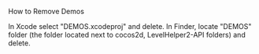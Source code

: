 How to Remove Demos

In Xcode select "DEMOS.xcodeproj" and delete.
In Finder, locate "DEMOS" folder (the folder located next to cocos2d, LevelHelper2-API folders) and delete.
